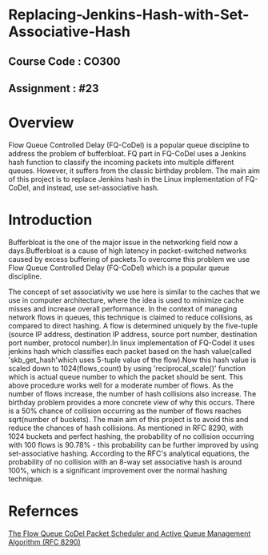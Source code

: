 # Replacing-Jenkins-Hash-with-Set-Associative-Hash
## Course Code : CO300
## Assignment : #23
# Overview
Flow Queue Controlled Delay (FQ-CoDel) is a popular queue discipline to address the problem of bufferbloat. FQ part in FQ-CoDel uses a Jenkins hash function to classify the incoming packets into multiple different queues. However, it suffers from the classic birthday problem. The main aim of this project is to replace Jenkins hash in the Linux implementation of FQ-CoDel, and instead, use set-associative hash. 
# Introduction
Bufferbloat is the one of the major issue in the networking field now a days.Bufferbloat is a cause of high latency in packet-switched networks caused by excess buffering of packets.To overcome this problem we use Flow Queue Controlled Delay (FQ-CoDel) which is a popular queue discipline.

The concept of set associativity we use here is similar to the caches that we use in computer architecture, where the idea is used to minimize cache misses and increase overall performance. In the context of managing network flows in queues, this technique is claimed to reduce collisions, as compared to direct hashing. A flow is determined uniquely by the five-tuple (source IP address, destination IP address, source port number, destination port number, protocol number).In linux implementation of FQ-Codel it uses jenkins hash which classifies each packet based on the hash value(called 'skb_get_hash'which uses 5-tuple value of the flow).Now this hash value is scaled down to 1024(flows_count) by using 'reciprocal_scale()' function which is actual queue number to which the packet should be sent.
This above procedure works well for a moderate number of flows. As the number of flows increase, the number of hash collisions also increase. The birthday problem provides a more concrete view of why this occurs. There is a 50% chance of collision occurring as the number of flows reaches sqrt(number of buckets). The main aim of this project is to avoid this and reduce the chances of hash collisions. As mentioned in RFC 8290, with 1024 buckets and perfect hashing, the probability of no collision occurring with 100 flows is 90.78% - this probability can be further improved by using set-associative hashing. According to the RFC's analytical equations, the probability of no collision with an 8-way set associative hash is around 100%, which is a significant improvement over the normal hashing technique.

# Refernces 
   [The Flow Queue CoDel Packet Scheduler and Active Queue Management Algorithm (RFC 8290)](https://tools.ietf.org/html/rfc8290)
   
   
